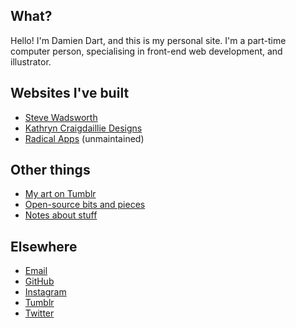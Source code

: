 ## What?

Hello! I'm Damien Dart, and this is my personal site. I'm a part-time
computer person, specialising in front-end web development, and
illustrator.

## Websites I've built

  - [Steve Wadsworth][1]
  - [Kathryn Craigdaillie Designs][2]
  - [Radical Apps][3] (unmaintained)

[1]: <https://www.stevewadsworth.co.uk/>
[2]: <https://www.kathryncraigdaillie.co.uk/>
[3]: <http://www.radicalapps.co.uk/>

## Other things

  - [My art on Tumblr][4]
  - [Open-source bits and pieces][5]
  - [Notes about stuff][6]

[4]: <http://blog.robotinaponcho.net/>
[5]: </git/>
[6]: </notes/>

## Elsewhere

  - [Email][7]
  - [GitHub][8]
  - [Instagram][9]
  - [Tumblr][10]
  - [Twitter][11]

[7]: <mailto:damiendart@pobox.com>
[8]: <https://github.com/damiendart>
[9]: <https://instagram.com/damiendart>
[10]: <http://blog.robotinaponcho.net/>
[11]: <https://twitter.com/damiendart>
